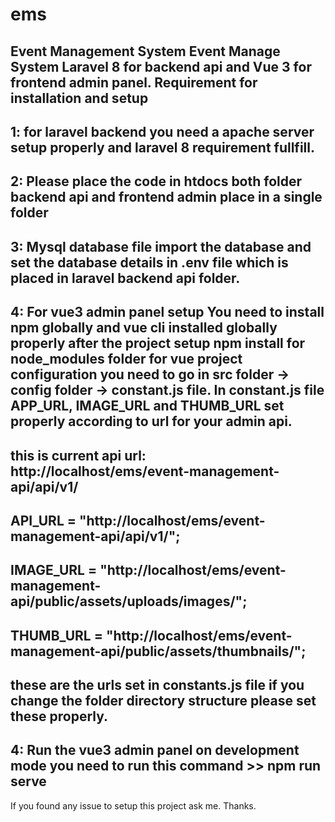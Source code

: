 # ems
Event Management System
Event Manage System Laravel 8 for backend api and Vue 3 for frontend admin panel.
Requirement for installation and setup
--------------------------------------------------------------------------------------------------
1: for laravel backend you need a apache server setup properly and laravel 8 requirement fullfill.  
---------------------------------------------------------------------------------------------------
2: Please place the code in htdocs both folder backend api and frontend admin place in a single folder
--------------------------------------------------------------------------------------------------
3: Mysql database file import the database and set the database details in .env file  which is placed in laravel backend api folder.
---------------------------------------------------------------------------------------------------
4: For vue3 admin panel setup
You need to install npm globally and vue cli installed globally properly after the project setup npm install for node_modules folder
for vue project configuration you need to go in src folder -> config folder -> constant.js file. In constant.js file APP_URL, IMAGE_URL and THUMB_URL set properly according to url for your admin api.
--------------------------------------------------------------------------------
this is current api url: http://localhost/ems/event-management-api/api/v1/
-----------------------------------------------------------------------------
API_URL = "http://localhost/ems/event-management-api/api/v1/";
---------------------------------------------------------------------------
IMAGE_URL = "http://localhost/ems/event-management-api/public/assets/uploads/images/";
---------------------------------------------------------------------------------------------
THUMB_URL = "http://localhost/ems/event-management-api/public/assets/thumbnails/";
--------------------------------------------------------------------------------------------------
these are the urls set in constants.js file if you change the folder directory structure please set these properly.
--------------------------------------------------------------------------------------------------------------
4: Run the vue3 admin panel on development mode you need to run this command >> npm run serve 
--------------------------------------------------------------------------------------------------------------
If you found any issue to setup this project ask me.
Thanks.
